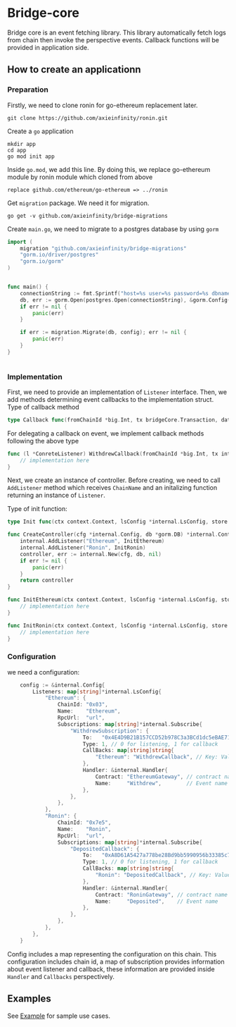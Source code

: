 # Bridge-core
Bridge core is an event fetching library. This library automatically fetch logs from chain then invoke the perspective events. Callback functions will be provided in application side.
## How to create an applicationn
### Preparation

Firstly, we need to clone ronin for go-ethereum replacement later.
```
git clone https://github.com/axieinfinity/ronin.git
```

Create a `go` application
```
mkdir app
cd app
go mod init app
```

Inside `go.mod`, we add this line. By doing this, we replace go-ethereum module by ronin module which cloned from above

```
replace github.com/ethereum/go-ethereum => ../ronin
```

Get `migration` package. We need it for migration.
```
go get -v github.com/axieinfinity/bridge-migrations
```

Create `main.go`, we need to migrate to a postgres database by using `gorm`
```go
import (
	migration "github.com/axieinfinity/bridge-migrations"
	"gorm.io/driver/postgres"
	"gorm.io/gorm"
)


func main() {
    connectionString := fmt.Sprintf("host=%s user=%s password=%s dbname=%s port=%d sslmode=disable", "localhost", "user", "password", "dbname", 5432)
	db, err := gorm.Open(postgres.Open(connectionString), &gorm.Config{})
	if err != nil {
		panic(err)
	}

	if err := migration.Migrate(db, config); err != nil {
		panic(err)
	}
}
	
```

### Implementation
First, we need to provide an implementation of `Listener` interface. Then, we add methods determining event callbacks to the implementation struct. Type of callback method
```go
type Callback func(fromChainId *big.Int, tx bridgeCore.Transaction, data []byte) error
```

For delegating a callback on event, we implement callback methods following the above type
```go
func (l *ConreteListener) WithdrewCallback(fromChainId *big.Int, tx internal.Transaction, data []byte) error {
	// implementation here
}
```

Next, we create an instance of controller. Before creating, we need to call `AddListener` method which receives `ChainName` and an initalizing function returning an instance of `Listener`.

Type of init function:
```go
type Init func(ctx context.Context, lsConfig *internal.LsConfig, store stores.MainStore, helpers utils.Utils) internal.Listener
```

```go
func CreateController(cfg *internal.Config, db *gorm.DB) *internal.Controller {
	internal.AddListener("Ethereum", InitEthereum)
	internal.AddListener("Ronin", InitRonin)
	controller, err := internal.New(cfg, db, nil)
	if err != nil {
		panic(err)
	}
	return controller
}

func InitEthereum(ctx context.Context, lsConfig *internal.LsConfig, store stores.MainStore, helpers utils.Utils) internal.Listener {
	// implementation here
}

func InitRonin(ctx context.Context, lsConfig *internal.LsConfig, store stores.MainStore, helpers utils.Utils) internal.Listener {
	// implementation here
}
```

### Configuration
we need a configuration:
```go
	config := &internal.Config{
		Listeners: map[string]*internal.LsConfig{
			"Ethereum": {
				ChainId: "0x03",
				Name:    "Ethereum",
				RpcUrl:  "url",
				Subscriptions: map[string]*internal.Subscribe{
					"WithdrewSubscription": {
						To:   "0x4E4D9B21B157CCD52b978C3a3BCd1dc5eBAE7167",
						Type: 1, // 0 for listening, 1 for callback
						CallBacks: map[string]string{
							"Ethereum": "WithdrewCallback", // Key: Value is Chain name: method name
						},
						Handler: &internal.Handler{
							Contract: "EthereumGateway", // contract name
							Name:     "Withdrew",        // Event name
						},
					},
				},
			},
			"Ronin": {
				ChainId: "0x7e5",
				Name:    "Ronin",
				RpcUrl:  "url",
				Subscriptions: map[string]*internal.Subscribe{
					"DepositedCallback": {
						To:   "0xA8D61A5427a778be28Bd9bb5990956b33385c738",
						Type: 1, // 0 for listening, 1 for callback
						CallBacks: map[string]string{
							"Ronin": "DepositedCallback", // Key: Value is Chain name: method name
						},
						Handler: &internal.Handler{
							Contract: "RoninGateway", // contract name
							Name:     "Deposited",    // Event name
						},
					},
				},
			},
		},
	}
```

Config includes a map representing the configuration on this chain. This configuration includes chain id, a map of subscription provides information about event listener and callback, these information are provided inside `Handler` and `Callbacks` perspectively.

## Examples
See [Example](examples/) for sample use cases.
